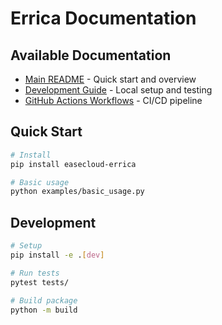 # Errica Documentation

## Available Documentation

- [Main README](../README.md) - Quick start and overview
- [Development Guide](development.md) - Local setup and testing
- [GitHub Actions Workflows](workflows.md) - CI/CD pipeline

## Quick Start

```bash
# Install
pip install easecloud-errica

# Basic usage
python examples/basic_usage.py
```

## Development

```bash
# Setup
pip install -e .[dev]

# Run tests
pytest tests/

# Build package
python -m build
```